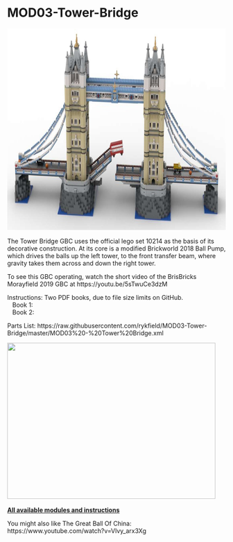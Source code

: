 <a name="README"></a>
# MOD03-Tower-Bridge

<img width="878" height="465" src="https://github.com/rykfield/MOD03-Tower-Bridge/raw/master/MOD03%20-%20Tower%20Bridge%20(Banner).jpg">
<BR>

The Tower Bridge GBC uses the official lego set 10214 as the basis of its decorative construction.  At its core is a modified Brickworld 2018 Ball Pump, which drives the balls up the left tower, to the front transfer beam, where gravity takes them across and down the right tower.

<P>To see this GBC operating, watch the short video of the BrisBricks Morayfield 2019 GBC at https://youtu.be/5sTwuCe3dzM

<P>Instructions: Two PDF books, due to file size limits on GitHub.
<BR>&nbsp;&nbsp;&nbsp;Book 1:
<BR>&nbsp;&nbsp;&nbsp;Book 2:
<P>Parts List: https://raw.githubusercontent.com/rykfield/MOD03-Tower-Bridge/master/MOD03%20-%20Tower%20Bridge.xml

<P>

<img width="480" height="360" src="https://github.com/rykfield/MOD03-Tower-Bridge/raw/master/Tower%20Bridge%20-%20Build%20Animation.gif">

<P><a href="https://github.com/rykfield/REF00-Module-Overview"><B>All available modules and instructions</b></a>

<P>You might also like The Great Ball Of China: https://www.youtube.com/watch?v=Vlvy_arx3Xg